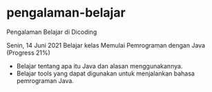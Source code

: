 # pengalaman-belajar
Pengalaman Belajar di Dicoding

Senin, 14 Juni 2021
Belajar kelas Memulai Pemrograman dengan Java (Progress 21%)
* Belajar tentang apa itu Java dan alasan menggunakannya.
* Belajar tools yang dapat digunakan untuk menjalankan bahasa pemrograman Java.
